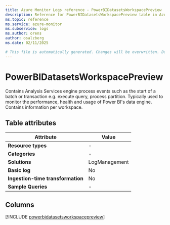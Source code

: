 ```yaml
---
title: Azure Monitor Logs reference - PowerBIDatasetsWorkspacePreview
description: Reference for PowerBIDatasetsWorkspacePreview table in Azure Monitor Logs.
ms.topic: reference
ms.service: azure-monitor
ms.subservice: logs
ms.author: orens
author: osalzberg
ms.date: 02/11/2025

# This file is automatically generated. Changes will be overwritten. Do not change this file directly.
---
```


# PowerBIDatasetsWorkspacePreview

Contains Analysis Services engine process events such as the start of a batch or transaction e.g. execute query, process partition. Typically used to monitor the performance, health and usage of Power BI's data engine. Contains information per workspace.


## Table attributes

|Attribute|Value|
|---|---|
|**Resource types**|-|
|**Categories**|-|
|**Solutions**| LogManagement|
|**Basic log**|No|
|**Ingestion-time transformation**|No|
|**Sample Queries**|-|



## Columns
  
[!INCLUDE [powerbidatasetsworkspacepreview](~/reusable-content/ce-skilling/azure/includes/azure-monitor/reference/tables/powerbidatasetsworkspacepreview-include.md)]
